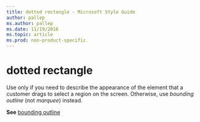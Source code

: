 ```yaml
---
title: dotted rectangle - Microsoft Style Guide
author: pallep
ms.author: pallep
ms.date: 11/19/2016
ms.topic: article
ms.prod: non-product-specific
---
```


# dotted rectangle

Use
only if you need to describe the appearance of the element that a
customer drags to select a region on the screen. Otherwise, use *bounding outline* (not *marquee*) instead.

**See** [bounding outline](/style-guide/a-z-word-list-term-collections/b/bounding-outline)
